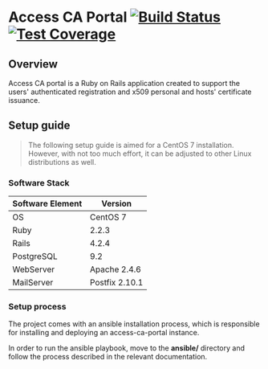 # Access CA Portal [![Build Status](https://jenkins.argo.grnet.gr/job/access-ca-portal_devel/badge/icon)](https://jenkins.argo.grnet.gr/job/access-ca-portal_devel) [![Test Coverage](http://jenkins.argo.grnet.gr:9913/jenkins/c/http/jenkins.argo.grnet.gr/job/access-ca-portal_devel)](https://jenkins.argo.grnet.gr/job/access-ca-portal_devel/cobertura)

## Overview

Access CA portal is a Ruby on Rails application created to support the users' authenticated registration and x509 personal and hosts' certificate issuance.

## Setup guide

> The following setup guide is aimed for a CentOS 7 installation. However, with not too much effort, it can be adjusted to other Linux distributions as well.

### Software Stack

| Software Element | Version |
|---|---|
| OS  | CentOS 7  |
| Ruby  | 2.2.3  |
| Rails | 4.2.4  |
| PostgreSQL  | 9.2  |
| WebServer | Apache 2.4.6 |
| MailServer | Postfix 2.10.1 |

### Setup process

The project comes with an ansible installation process, which is responsible for installing and deploying an access-ca-portal instance.

In order to run the ansible playbook, move to the **ansible/** directory and follow the process described in the relevant documentation.
